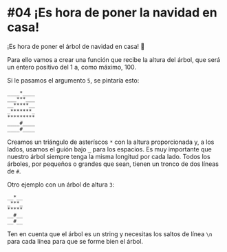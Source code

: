# #04 ¡Es hora de poner la navidad en casa!

¡Es hora de poner el árbol de navidad en casa! 🎄

Para ello vamos a crear una función que recibe la altura del árbol, que será un entero positivo del 1 a, como máximo, 100.

Si le pasamos el argumento `5`, se pintaría esto:

    ____*____
    ___***___
    __*****__
    _*******_
    *********
    ____#____
    ____#____

Creamos un triángulo de asteríscos `*` con la altura proporcionada y, a los lados, usamos el guión bajo `_` para los espacios. Es muy importante que nuestro árbol siempre tenga la misma longitud por cada lado.
Todos los árboles, por pequeños o grandes que sean, tienen un tronco de dos líneas de `#`.

Otro ejemplo con un árbol de altura `3`:

    __*__
    _***_
    *****
    __#__
    __#__

Ten en cuenta que el árbol es un string y necesitas los saltos de línea `\n` para cada línea para que se forme bien el árbol.
